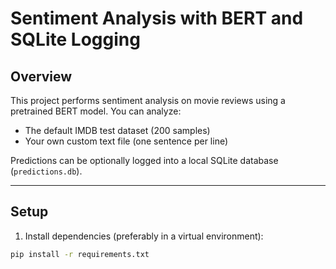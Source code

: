# Sentiment Analysis with BERT and SQLite Logging

## Overview
This project performs sentiment analysis on movie reviews using a pretrained BERT model.
You can analyze:
- The default IMDB test dataset (200 samples)
- Your own custom text file (one sentence per line)

Predictions can be optionally logged into a local SQLite database (`predictions.db`).

---

## Setup

1. Install dependencies (preferably in a virtual environment):

```bash
pip install -r requirements.txt
